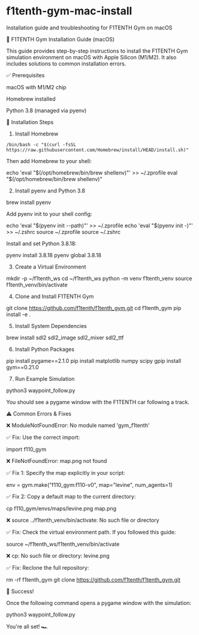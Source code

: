 # f1tenth-gym-mac-install
Installation guide and troubleshooting for F1TENTH Gym on macOS


🌟 F1TENTH Gym Installation Guide (macOS)

This guide provides step-by-step instructions to install the F1TENTH Gym simulation environment on macOS with Apple Silicon (M1/M2). It also includes solutions to common installation errors.

✅ Prerequisites

macOS with M1/M2 chip

Homebrew installed

Python 3.8 (managed via pyenv)

📆 Installation Steps

1. Install Homebrew
```
/bin/bash -c "$(curl -fsSL https://raw.githubusercontent.com/Homebrew/install/HEAD/install.sh)"
```
Then add Homebrew to your shell:

echo 'eval "$(/opt/homebrew/bin/brew shellenv)"' >> ~/.zprofile
eval "$(/opt/homebrew/bin/brew shellenv)"

2. Install pyenv and Python 3.8

brew install pyenv

Add pyenv init to your shell config:

echo 'eval "$(pyenv init --path)"' >> ~/.zprofile
echo 'eval "$(pyenv init -)"' >> ~/.zshrc
source ~/.zprofile
source ~/.zshrc

Install and set Python 3.8.18:

pyenv install 3.8.18
pyenv global 3.8.18

3. Create a Virtual Environment

mkdir -p ~/f1tenth_ws
cd ~/f1tenth_ws
python -m venv f1tenth_venv
source f1tenth_venv/bin/activate

4. Clone and Install F1TENTH Gym

git clone https://github.com/f1tenth/f1tenth_gym.git
cd f1tenth_gym
pip install -e .

5. Install System Dependencies

brew install sdl2 sdl2_image sdl2_mixer sdl2_ttf

6. Install Python Packages

pip install pygame==2.1.0
pip install matplotlib numpy scipy
gpip install gym==0.21.0

7. Run Example Simulation

python3 waypoint_follow.py

You should see a pygame window with the F1TENTH car following a track.

⚠️ Common Errors & Fixes

❌ ModuleNotFoundError: No module named 'gym_f1tenth'

✅ Fix: Use the correct import:

import f110_gym

❌ FileNotFoundError: map.png not found

✅ Fix 1: Specify the map explicitly in your script:

env = gym.make("f110_gym:f110-v0", map="levine", num_agents=1)

✅ Fix 2: Copy a default map to the current directory:

cp f110_gym/envs/maps/levine.png map.png

❌ source ../f1tenth_venv/bin/activate: No such file or directory

✅ Fix: Check the virtual environment path. If you followed this guide:

source ~/f1tenth_ws/f1tenth_venv/bin/activate

❌ cp: No such file or directory: levine.png

✅ Fix: Reclone the full repository:

rm -rf f1tenth_gym
git clone https://github.com/f1tenth/f1tenth_gym.git

🎉 Success!

Once the following command opens a pygame window with the simulation:

python3 waypoint_follow.py

You're all set! 🏎️

